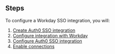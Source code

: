 ## Steps

To configure a Workday SSO integration, you will:

1. [Create Auth0 SSO integration](#create-auth0-sso-integration)
2. [Configure integration with Workday](#configure-integration-with-workday)
3. [Configure Auth0 SSO integration](#configure-auth0-sso-integration)
4. [Enable connections](#enable-connections)

